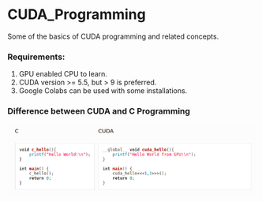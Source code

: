 # CUDA_Programming
Some of the basics of CUDA programming and related concepts.

### Requirements:
1. GPU enabled CPU to learn.  
2. CUDA version >= 5.5, but > 9 is preferred.  
3. Google Colabs can be used with some installations.  



### Difference between CUDA and C Programming
![Screenshot](Diff.png)


